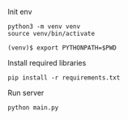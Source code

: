 Init env
```
python3 -m venv venv
source venv/bin/activate

(venv)$ export PYTHONPATH=$PWD
```

Install required libraries
```
pip install -r requirements.txt
```

Run server
```
python main.py
```